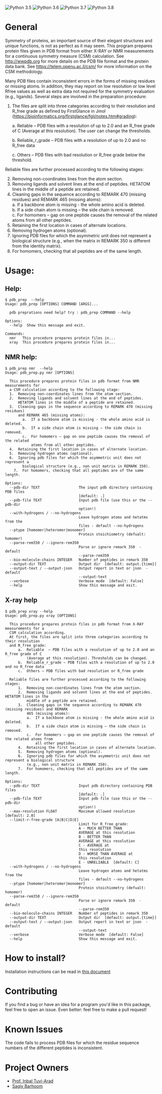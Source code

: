 ![Python 3.5](https://img.shields.io/badge/python-3.5-blue.svg)
![Python 3.6](https://img.shields.io/badge/python-3.6-blue.svg)
![Python 3.7](https://img.shields.io/badge/python-3.7-blue.svg)
![Python 3.8](https://img.shields.io/badge/python-3.8-blue.svg)


# General
Symmetry of proteins, an important source of their elegant structures and unique functions, is not as perfect as it may seem.
This program prepares protein files given in PDB format from either X-RAY or NMR measurements for a continuous symmetry measure (CSM) calculation. See http://wwpdb.org for more details on the PDB file format and the protein data bank. 
See https://telem.openu.ac.il/csm/ for more information on the CSM methodology.


Many PDB files contain inconsistent errors in the forms of missing residues or missing atoms. In addition, they may report on low resolution or low level Rfree values as well as extra data not required for the symmetry evaluation (e.g., ligands). Several steps are involved in the preparation procedure:  
1. The files are split into three categories according to their resolution and R_free grade as defined by FirstGlance in Jmol (https://bioinformatics.org/firstglance/fgij/notes.htm#grading):
   
   a.	Reliable  – PDB files with a resolution of up to 2.0 and an R_free grade of C (Average at this resolution). 
        The user can change the thresholds.
        
   b.	Reliable_r_grade – PDB files with a resolution of up to 2.0 and no R_free data
   
   c.	Others – PDB files with bad resolution or R_free grade below the threshold.
    
Reliable files are further processed according to the following stages:
     
2.	Removing non-coordinates lines from the atom section. 
3.	Removing ligands  and solvent lines at the end of peptides. HETATOM lines in the middle of a peptide are retained. 
4.	Cleaning gaps in the sequence according to REMARK 470 (missing residues) and REMARK 465 (missing atoms):     
    a.	If a   backbone atom is missing - the whole amino acid is deleted.     
    b.	If a   side chain atom is missing – the side chain is removed.     
    c.	For   homomers – gap on one peptide causes the removal of the related atoms from   all other peptides.     
5.	Retaining the first location in cases of alternate locations. 
6.	Removing hydrogen atoms (optional). 
7.	Ignoring PDB files for which the asymmetric unit does not represent a biological structure  (e.g., when the matrix in REMARK 350 is different from the identity matrix). 
8.	For homomers, checking that all peptides are of the same length.

 
# Usage:

## Help:
```
$ pdb_prep  --help
Usage: pdb_prep [OPTIONS] COMMAND [ARGS]...

  pdb preprations need help? try : pdb_prep COMMAND --help

Options:
  --help  Show this message and exit.

Commands:
  nmr   This procedure prepares protein files in...
  xray  This procedure prepares protein files in...
```


## NMR help:
```
$ pdb_prep nmr  --help
Usage: pdb_prep.py nmr [OPTIONS]

  This procedure prepares protein files in pdb format from NMR measurements for
  a CSM calculation according to the following stage:
  1.  Removing non-coordinates lines from the atom section.
  2.  Removing ligands and solvent lines at the end of peptides.
      HETATOM lines in the middle of a peptide are retained.
  3.  Cleaning gaps in the sequence according to REMARK 470 (missing residues)
      and REMARK 465 (missing atoms):
        a.  If a backbone atom is missing - the whole amino acid is deleted.
        b.  If a side chain atom is missing – the side chain is removed.
        c.  For homomers – gap on one peptide causes the removal of the related
            atoms from all other peptides.
  4.  Retaining the first location in cases of alternate location.
  5.  Removing hydrogen atoms (optional).
  6.  Ignoring pdb files for which the asymmetric unit does not represent a
        biological structure (e.g., non unit matrix in REMARK 350).
    7.  For homomers, checking that all peptides are of the same length.

Options:
  --pdb-dir TEXT                  The input pdb directory containing PDB files
                                  [default: .]
  --pdb-file TEXT                 Input pdb file (use this or the --pdb-dir
                                  option!)
  --with-hydrogens / --no-hydrogens
                                  Leave hydrogen atoms and hetatms from the
                                  files - default --no-hydrogens
  --ptype [homomer|heteromer|monomer]
                                  Protein stoichiometry (defualt: homomer)
  --parse-rem350 / --ignore-rem350
                                  Parse or ignore remark 350  - default
                                  --parse-rem350
  --bio-molecule-chains INTEGER   Number of peptides in remark 350
  --output-dir TEXT               Output dir  [default: output.{time}]
  --output-text / --output-json   Output report in text or json  - default
                                  --output-text
  --verbose                       Verbose mode  [default: False]
  --help                          Show this message and exit.
```

## X-ray help 
```
$ pdb_prep xray --help
Usage: pdb_prep.py xray [OPTIONS]

  This procedure prepares protein files in pdb format from X-RAY measurements for a
  CSM calculation according.
  At first, the files are split into three categories according to their resolution
  and R_free grade:
      a.  Reliable  – PDB files with a resolution of up to 2.0 and an R_free grade of C
          (Average at this resolution). Thresholds can be changed.
      b.  Reliable_r_grade – PDB files with a resolution of up to 2.0 and no R_free data
      c.  Others – PDB files with bad resolution or R_free grade

  Reliable files are further processed according to the following stages:
      1.  Removing non-coordinates lines from the atom section.
      2.  Removing ligands and solvent lines at the end of peptides. HETATOM lines in the
          middle of a peptide are retained.
      3.  Cleaning gaps in the sequence according to REMARK 470 (missing residues) and REMARK
          465 (missing atoms):
          a.  If a backbone atom is missing - the whole amino acid is deleted.
          b.  If a side chain atom is missing – the side chain is removed.
          c.  For homomers – gap on one peptide causes the removal of the related atoms from
              all other peptides.
      4.  Retaining the first location in cases of alternate location.
      5.  Removing hydrogen atoms (optional).
      6.  Ignoring pdb files for which the asymmetric unit does not represent a biological structure
          (e.g., non unit matrix in REMARK 350).
      7.  For homomers, checking that all peptides are of the same length.

Options:
  --pdb-dir TEXT                  Input pdb directory containing PDB files
                                  [default: .]
  --pdb-file TEXT                 Input pdb file (use this or the --pdb-dir
                                  option!)
  --max-resolution FLOAT          Maximum allowed resolution  [default: 2.0]
  --limit-r-free-grade [A|B|C|D|E]
                                  Limit for R_free_grade:
                                  A - MUCH BETTER THAN
                                  AVERAGE at this resolution
                                  B - BETTER THAN
                                  AVERAGE at this resolution
                                  C - AVERAGE at
                                  this resolution
                                  D - WORSE THAN AVERAGE at
                                  this resolution
                                  E - UNRELIABLE  [default: C]
  --with-hydrogens / --no-hydrogens
                                  Leave hydrogen atoms and hetatms from the
                                  files - default --no-hydrogens
  --ptype [homomer|heteromer|monomer]
                                  Protein stoichiometry (defualt: homomer)
  --parse-rem350 / --ignore-rem350
                                  Parse or ignore remark 350  - default
                                  --parse-rem350
  --bio-molecule-chains INTEGER   Number of peptides in remark 350
  --output-dir TEXT               Output dir  [default: output.{time}]
  --output-text / --output-json   Output report in text or json  - default
                                  --output-text
  --verbose                       Verbose mode  [default: False]
  --help                          Show this message and exit.
```


# How to install?

Installation instructions can be read in [this document](./install.md)





# Contributing
If you find a bug or have an idea for a program you'd like in this package, feel free to open an issue. Even better: feel free to make a pull request!

# Known Issues
The code fails to process PDB files for which the residue sequence numbers of the different peptides is inconsistent. 


# Project Owners 
* [Prof. Inbal Tuvi-Arad](https://www.openu.ac.il/en/personalsites/InbalTuviArad.aspx)
* [Sagiv Barhoom](https://github.com/sagivba)



